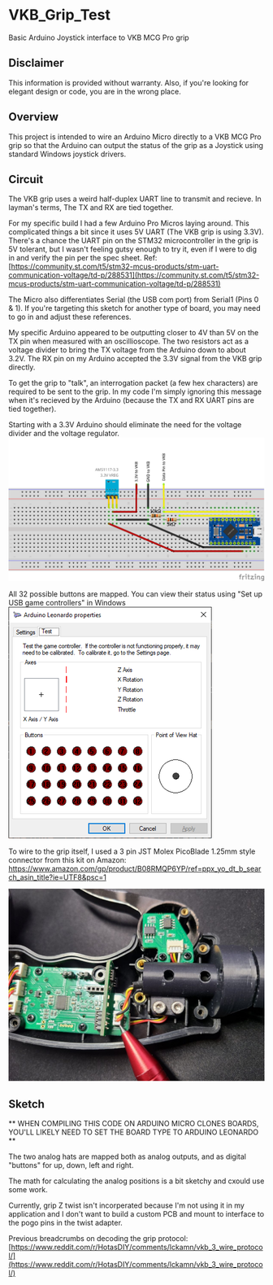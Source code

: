 # VKB_Grip_Test

Basic Arduino Joystick interface to VKB MCG Pro grip

## Disclaimer

This information is provided without warranty. Also, if you're looking for elegant design or code, you are in the wrong place.

## Overview

This project is intended to wire an Arduino Micro directly to a VKB MCG Pro grip so that the Arduino can output the status of the grip as a Joystick using standard Windows joystick drivers.

## Circuit

The VKB grip uses a weird half-duplex UART line to transmit and recieve. In layman's terms, The TX and RX are tied together.

For my specific build I had a few Arduino Pro Micros laying around. This complicated things a bit since it uses 5V UART (The VKB grip is using 3.3V). There's a chance the UART pin on the STM32 microcontroller in the grip is 5V tolerant, but I wasn't feeling gutsy enough to try it, even if I were to dig in and verify the pin per the spec sheet. Ref: [https://community.st.com/t5/stm32-mcus-products/stm-uart-communication-voltage/td-p/288531](https://community.st.com/t5/stm32-mcus-products/stm-uart-communication-voltage/td-p/288531) 

The Micro also differentiates Serial (the USB com port) from Serial1 (Pins 0 & 1). If you're targeting this sketch for another type of board, you may need to go in and adjust these references.

My specific Arduino appeared to be outputting closer to 4V than 5V on the TX pin when measured with an oscillioscope. The two resistors act as a voltage divider to bring the TX voltage from the Arduino down to about 3.2V. The RX pin on my Arduino accepted the 3.3V signal from the VKB grip directly. 

To get the grip to "talk", an interrogation packet (a few hex characters) are required to be sent to the grip. In my code I'm simply ignoring this message when it's recieved by the Arduino (because the TX and RX UART pins are tied together).

Starting with a 3.3V Arduino should eliminate the need for the voltage divider and the voltage regulator.
![Circuit Layout](/images/VKB_Grip_Schematic_bb.png)

All 32 possible buttons are mapped. You can view their status using "Set up USB game controllers" in Windows
![Testing](/images/Test.png)

To wire to the grip itself, I used a 3 pin JST Molex PicoBlade 1.25mm style connector from this kit on Amazon: https://www.amazon.com/gp/product/B08RMQP6YP/ref=ppx_yo_dt_b_search_asin_title?ie=UTF8&psc=1

![Connector](/images/Conn.jpg)

## Sketch

** WHEN COMPILING THIS CODE ON ARDUINO MICRO CLONES BOARDS, YOU'LL LIKELY NEED TO SET THE BOARD TYPE TO ARDUINO LEONARDO **

The two analog hats are mapped both as analog outputs, and as digital "buttons" for up, down, left and right.

The math for calculating the analog positions is a bit sketchy and cxould use some work.

Currently, grip Z twist isn't incorperated because I'm not using it in my application and I don't want to build a custom PCB and mount to interface to the pogo pins in the twist adapter.

Previous breadcrumbs on decoding the grip protocol: [https://www.reddit.com/r/HotasDIY/comments/lckamn/vkb_3_wire_protocol/](https://www.reddit.com/r/HotasDIY/comments/lckamn/vkb_3_wire_protocol/)
